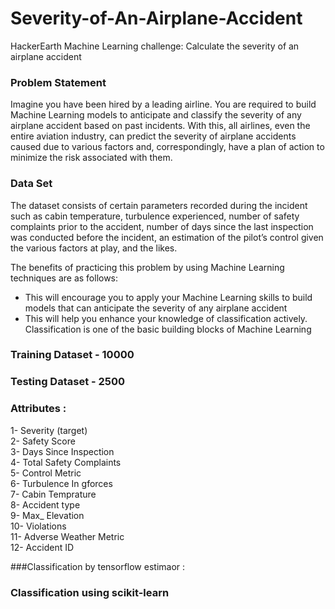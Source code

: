 # Severity-of-An-Airplane-Accident
HackerEarth Machine Learning challenge: Calculate the severity of an airplane accident

### Problem Statement
Imagine you have been hired by a leading airline. You are required to build Machine Learning models to anticipate and classify the severity of any airplane accident based on past incidents. With this, all airlines, even the entire aviation industry, can predict the severity of airplane accidents caused due to various factors and, correspondingly, have a plan of action to minimize the risk associated with them.


### Data Set
The dataset consists of certain parameters recorded during the incident⁠ such as cabin temperature, turbulence experienced, number of safety complaints prior to the accident, number of days since the last inspection was conducted before the incident, an estimation of the pilot’s control given the various factors at play, and the likes. 

The benefits of practicing this problem by using Machine Learning techniques are as follows:
 - This will encourage you to apply your Machine Learning skills to build models that can anticipate the severity of any airplane accident
 - This will help you enhance your knowledge of classification actively. Classification is one of the basic building blocks of Machine Learning

### Training Dataset - 10000
### Testing Dataset - 2500

### Attributes :
 1- Severity (target) <br/>
 2- Safety Score   <br/>
 3- Days Since Inspection <br/>
 4- Total Safety Complaints <br/>
 5- Control Metric <br/>
 6- Turbulence In gforces <br/>
 7- Cabin Temprature <br/>
 8- Accident type <br/>
 9- Max_ Elevation <br/>
 10- Violations <br/>
 11- Adverse Weather Metric <br/>
 12- Accident ID <br/>


###Classification by tensorflow estimaor : 


### Classification using scikit-learn
